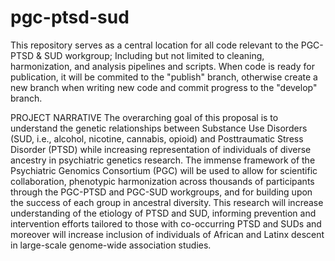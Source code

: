 # pgc-ptsd-sud
This repository serves as a central location for all code relevant to the PGC-PTSD &amp; SUD workgroup; Including but not limited to cleaning, harmonization, and analysis pipelines and scripts. When code is ready for publication, it will be commited to the "publish" branch, otherwise create a new branch when writing new code and commit progress to the "develop" branch. 

PROJECT NARRATIVE The overarching goal of this proposal is to understand the genetic relationships between Substance Use Disorders (SUD, i.e., alcohol, nicotine, cannabis, opioid) and Posttraumatic Stress Disorder (PTSD) while increasing representation of individuals of diverse ancestry in psychiatric genetics research. The immense framework of the Psychiatric Genomics Consortium (PGC) will be used to allow for scientific collaboration, phenotypic harmonization across thousands of participants through the PGC-PTSD and PGC-SUD workgroups, and for building upon the success of each group in ancestral diversity. This research will increase understanding of the etiology of PTSD and SUD, informing prevention and intervention efforts tailored to those with co-occurring PTSD and SUDs and moreover will increase inclusion of individuals of African and Latinx descent in large-scale genome-wide association studies.
